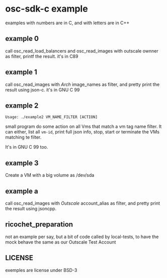 # osc-sdk-c example

examples with numbers are in C, and with letters are in C++

## example 0

call osc_read_load_balancers and osc_read_images with outscale ownner as filter,
printf the result.
it's in C89

## example 1

call osc_read_images with *Arch* image_names as filter, and pretty print the result using json-c.
it's in GNU C 99

## example 2

```
Usage: ./example2 VM_NAME_FILTER [ACTION]
```

small program do some action on all Vms that match a vm tag name filter.
It can either, list all `vm-id`, print full json info, stop, start or terminate the VMs matching te filter.

It's in GNU C 99 too.

## example 3

Create a VM with a big volume as /dev/sda

## example a
call osc_read_images with *Outscale* account_alias as filter, and pretty print the result using jsoncpp.

## ricochet_preparation
not an example per say, but a bit of code called by local-tests, to have the mock behave the same as our Outscale Test Account 

## LICENSE

exemples are license under BSD-3

